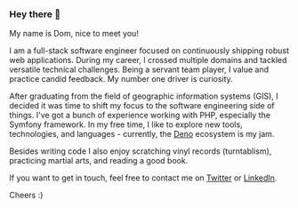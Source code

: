 ### Hey there 👋

My name is Dom, nice to meet you!

I am a full-stack software engineer focused on continuously shipping robust web applications. During my career, I crossed multiple domains and tackled versatile technical challenges. Being a servant team player, I value and practice candid feedback. My number one driver is curiosity.

After graduating from the field of geographic information systems (GIS), I decided it was time to shift my focus to the software engineering side of things. I've got a bunch of experience working with PHP, especially the Symfony framework. In my free time, I like to explore new tools, technologies, and languages - currently, the [Deno](https://deno.land/) ecosystem is my jam.

Besides writing code I also enjoy scratching vinyl records (turntablism), practicing martial arts, and reading a good book.

If you want to get in touch, feel free to contact me on [Twitter](https://twitter.com/meaculpadev) or [LinkedIn](https://www.linkedin.com/in/dominic-schuld/).

Cheers :)
